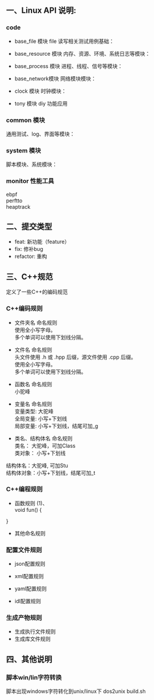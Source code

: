 ## 一、Linux API 说明:

### code
- base_file 模块
file 读写相关测试用例基础：  

- base_resource 模块
内存、资源、环境、系统日志等模块：  

- base_process 模块
进程、线程、信号等模块：  

- base_network模块
网络模块模块：  

- clock 模块
时钟模块：

- tony 模块
diy 功能应用

### common 模块
通用测试、log、界面等模块：  

### system 模块
脚本模块、系统模块：  

### monitor 性能工具
ebpf  
perftto  
heaptrack  


## 二、提交类型
- feat: 新功能（feature） 
- fix: 修补bug   
- refactor: 重构   


## 三、C++规范
定义了一些C++的编码规范  

### C++编码规则
- 文件夹名 命名规则  
使用全小写字母。  
多个单词可以使用下划线分隔。  

- 文件名 命名规则  
头文件使用 .h 或 .hpp 后缀，源文件使用 .cpp 后缀。  
使用全小写字母。  
多个单词可以使用下划线分隔。  

- 函数名 命名规则  
小驼峰  

- 变量名 命名规则  
变量类型: 大驼峰  
全局变量: 小写+下划线  
局部变量: 小写+下划线，结尾可加_g  

- 类名、结构体名 命名规则  
类名：   大驼峰，可加Class  
类对象： 小写+下划线  

结构体名：大驼峰, 可加Stu  
结构体对象：小写+下划线，结尾可加_t  


### C++编程规则
- 函数规则 
(1)、  
void fun() {

 }

- 其他命名规则


### 配置文件规则
- json配置规则

- xml配置规则

- yaml配置规则

- idl配置规则

### 生成产物规则
- 生成执行文件规则  
- 生成库文件规则  



## 四、其他说明
### 脚本win/lin字符转换
  脚本出现windows字符转化到unix/linux下
  dos2unix build.sh

